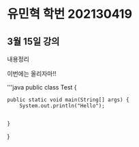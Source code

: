 # 유민혁 학번 202130419

## 3월 15일 강의
내용정리

이번에는 올리자마!!

 '''java
 public class Test {

	public static void main(String[] args) {
		System.out.println("Hello");
		

	}

}
